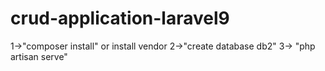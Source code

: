 # crud-application-laravel9
1->"composer install" or install vendor 2->"create database db2" 3-> "php artisan serve"

